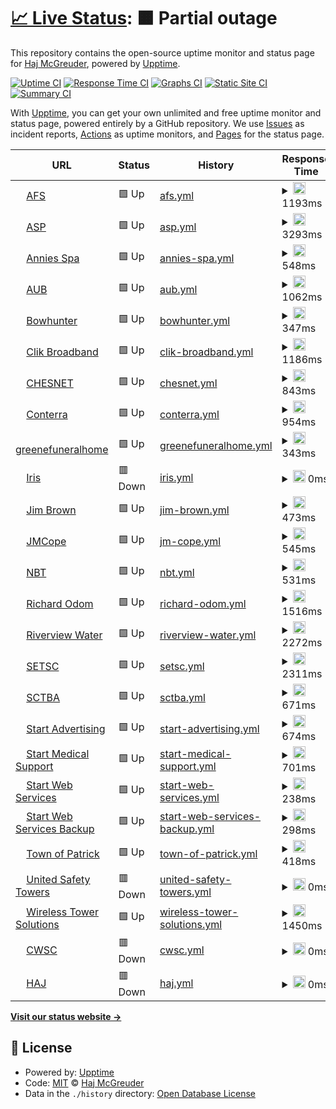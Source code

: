 # [📈 Live Status](https://startwebservicesbackup.com): <!--live status--> **🟧 Partial outage**

This repository contains the open-source uptime monitor and status page for [Haj McGreuder](charwebs.com), powered by [Upptime](https://github.com/upptime/upptime).

[![Uptime CI](https://github.com/haj420/upptime/workflows/Uptime%20CI/badge.svg)](https://github.com/haj420/upptime/actions?query=workflow%3A%22Uptime+CI%22)
[![Response Time CI](https://github.com/haj420/upptime/workflows/Response%20Time%20CI/badge.svg)](https://github.com/haj420/upptime/actions?query=workflow%3A%22Response+Time+CI%22)
[![Graphs CI](https://github.com/haj420/upptime/workflows/Graphs%20CI/badge.svg)](https://github.com/haj420/upptime/actions?query=workflow%3A%22Graphs+CI%22)
[![Static Site CI](https://github.com/haj420/upptime/workflows/Static%20Site%20CI/badge.svg)](https://github.com/haj420/upptime/actions?query=workflow%3A%22Static+Site+CI%22)
[![Summary CI](https://github.com/haj420/upptime/workflows/Summary%20CI/badge.svg)](https://github.com/haj420/upptime/actions?query=workflow%3A%22Summary+CI%22)

With [Upptime](https://upptime.js.org), you can get your own unlimited and free uptime monitor and status page, powered entirely by a GitHub repository. We use [Issues](https://github.com/haj420/upptime/issues) as incident reports, [Actions](https://github.com/haj420/upptime/actions) as uptime monitors, and [Pages](https://startwebservicesbackup.com) for the status page.

<!--start: status pages-->
<!-- This summary is generated by Upptime (https://github.com/upptime/upptime) -->
<!-- Do not edit this manually, your changes will be overwritten -->
<!-- prettier-ignore -->
| URL | Status | History | Response Time | Uptime |
| --- | ------ | ------- | ------------- | ------ |
| <img alt="" src="https://icons.duckduckgo.com/ip3/autoformsandsupplies.com.ico" height="13"> [AFS](https://autoformsandsupplies.com) | 🟩 Up | [afs.yml](https://github.com/haj420/uptime/commits/HEAD/history/afs.yml) | <details><summary><img alt="Response time graph" src="./graphs/afs/response-time-week.png" height="20"> 1193ms</summary><br><a href="https://haj420.github.io/upptime/history/afs"><img alt="Response time 865" src="https://img.shields.io/endpoint?url=https%3A%2F%2Fraw.githubusercontent.com%2Fhaj420%2Fuptime%2FHEAD%2Fapi%2Fafs%2Fresponse-time.json"></a><br><a href="https://haj420.github.io/upptime/history/afs"><img alt="24-hour response time 1599" src="https://img.shields.io/endpoint?url=https%3A%2F%2Fraw.githubusercontent.com%2Fhaj420%2Fuptime%2FHEAD%2Fapi%2Fafs%2Fresponse-time-day.json"></a><br><a href="https://haj420.github.io/upptime/history/afs"><img alt="7-day response time 1193" src="https://img.shields.io/endpoint?url=https%3A%2F%2Fraw.githubusercontent.com%2Fhaj420%2Fuptime%2FHEAD%2Fapi%2Fafs%2Fresponse-time-week.json"></a><br><a href="https://haj420.github.io/upptime/history/afs"><img alt="30-day response time 1416" src="https://img.shields.io/endpoint?url=https%3A%2F%2Fraw.githubusercontent.com%2Fhaj420%2Fuptime%2FHEAD%2Fapi%2Fafs%2Fresponse-time-month.json"></a><br><a href="https://haj420.github.io/upptime/history/afs"><img alt="1-year response time 897" src="https://img.shields.io/endpoint?url=https%3A%2F%2Fraw.githubusercontent.com%2Fhaj420%2Fuptime%2FHEAD%2Fapi%2Fafs%2Fresponse-time-year.json"></a></details> | <details><summary><a href="https://haj420.github.io/upptime/history/afs">100.00%</a></summary><a href="https://haj420.github.io/upptime/history/afs"><img alt="All-time uptime 99.87%" src="https://img.shields.io/endpoint?url=https%3A%2F%2Fraw.githubusercontent.com%2Fhaj420%2Fuptime%2FHEAD%2Fapi%2Fafs%2Fuptime.json"></a><br><a href="https://haj420.github.io/upptime/history/afs"><img alt="24-hour uptime 100.00%" src="https://img.shields.io/endpoint?url=https%3A%2F%2Fraw.githubusercontent.com%2Fhaj420%2Fuptime%2FHEAD%2Fapi%2Fafs%2Fuptime-day.json"></a><br><a href="https://haj420.github.io/upptime/history/afs"><img alt="7-day uptime 100.00%" src="https://img.shields.io/endpoint?url=https%3A%2F%2Fraw.githubusercontent.com%2Fhaj420%2Fuptime%2FHEAD%2Fapi%2Fafs%2Fuptime-week.json"></a><br><a href="https://haj420.github.io/upptime/history/afs"><img alt="30-day uptime 100.00%" src="https://img.shields.io/endpoint?url=https%3A%2F%2Fraw.githubusercontent.com%2Fhaj420%2Fuptime%2FHEAD%2Fapi%2Fafs%2Fuptime-month.json"></a><br><a href="https://haj420.github.io/upptime/history/afs"><img alt="1-year uptime 100.00%" src="https://img.shields.io/endpoint?url=https%3A%2F%2Fraw.githubusercontent.com%2Fhaj420%2Fuptime%2FHEAD%2Fapi%2Fafs%2Fuptime-year.json"></a></details>
| <img alt="" src="https://icons.duckduckgo.com/ip3/autoserviceproducts.com.ico" height="13"> [ASP](https://autoserviceproducts.com) | 🟩 Up | [asp.yml](https://github.com/haj420/uptime/commits/HEAD/history/asp.yml) | <details><summary><img alt="Response time graph" src="./graphs/asp/response-time-week.png" height="20"> 3293ms</summary><br><a href="https://haj420.github.io/upptime/history/asp"><img alt="Response time 8076" src="https://img.shields.io/endpoint?url=https%3A%2F%2Fraw.githubusercontent.com%2Fhaj420%2Fuptime%2FHEAD%2Fapi%2Fasp%2Fresponse-time.json"></a><br><a href="https://haj420.github.io/upptime/history/asp"><img alt="24-hour response time 3158" src="https://img.shields.io/endpoint?url=https%3A%2F%2Fraw.githubusercontent.com%2Fhaj420%2Fuptime%2FHEAD%2Fapi%2Fasp%2Fresponse-time-day.json"></a><br><a href="https://haj420.github.io/upptime/history/asp"><img alt="7-day response time 3293" src="https://img.shields.io/endpoint?url=https%3A%2F%2Fraw.githubusercontent.com%2Fhaj420%2Fuptime%2FHEAD%2Fapi%2Fasp%2Fresponse-time-week.json"></a><br><a href="https://haj420.github.io/upptime/history/asp"><img alt="30-day response time 4406" src="https://img.shields.io/endpoint?url=https%3A%2F%2Fraw.githubusercontent.com%2Fhaj420%2Fuptime%2FHEAD%2Fapi%2Fasp%2Fresponse-time-month.json"></a><br><a href="https://haj420.github.io/upptime/history/asp"><img alt="1-year response time 8233" src="https://img.shields.io/endpoint?url=https%3A%2F%2Fraw.githubusercontent.com%2Fhaj420%2Fuptime%2FHEAD%2Fapi%2Fasp%2Fresponse-time-year.json"></a></details> | <details><summary><a href="https://haj420.github.io/upptime/history/asp">100.00%</a></summary><a href="https://haj420.github.io/upptime/history/asp"><img alt="All-time uptime 99.56%" src="https://img.shields.io/endpoint?url=https%3A%2F%2Fraw.githubusercontent.com%2Fhaj420%2Fuptime%2FHEAD%2Fapi%2Fasp%2Fuptime.json"></a><br><a href="https://haj420.github.io/upptime/history/asp"><img alt="24-hour uptime 100.00%" src="https://img.shields.io/endpoint?url=https%3A%2F%2Fraw.githubusercontent.com%2Fhaj420%2Fuptime%2FHEAD%2Fapi%2Fasp%2Fuptime-day.json"></a><br><a href="https://haj420.github.io/upptime/history/asp"><img alt="7-day uptime 100.00%" src="https://img.shields.io/endpoint?url=https%3A%2F%2Fraw.githubusercontent.com%2Fhaj420%2Fuptime%2FHEAD%2Fapi%2Fasp%2Fuptime-week.json"></a><br><a href="https://haj420.github.io/upptime/history/asp"><img alt="30-day uptime 99.96%" src="https://img.shields.io/endpoint?url=https%3A%2F%2Fraw.githubusercontent.com%2Fhaj420%2Fuptime%2FHEAD%2Fapi%2Fasp%2Fuptime-month.json"></a><br><a href="https://haj420.github.io/upptime/history/asp"><img alt="1-year uptime 99.71%" src="https://img.shields.io/endpoint?url=https%3A%2F%2Fraw.githubusercontent.com%2Fhaj420%2Fuptime%2FHEAD%2Fapi%2Fasp%2Fuptime-year.json"></a></details>
| <img alt="" src="https://icons.duckduckgo.com/ip3/anniesspa.com.ico" height="13"> [Annies Spa](https://anniesspa.com) | 🟩 Up | [annies-spa.yml](https://github.com/haj420/uptime/commits/HEAD/history/annies-spa.yml) | <details><summary><img alt="Response time graph" src="./graphs/annies-spa/response-time-week.png" height="20"> 548ms</summary><br><a href="https://haj420.github.io/upptime/history/annies-spa"><img alt="Response time 574" src="https://img.shields.io/endpoint?url=https%3A%2F%2Fraw.githubusercontent.com%2Fhaj420%2Fuptime%2FHEAD%2Fapi%2Fannies-spa%2Fresponse-time.json"></a><br><a href="https://haj420.github.io/upptime/history/annies-spa"><img alt="24-hour response time 400" src="https://img.shields.io/endpoint?url=https%3A%2F%2Fraw.githubusercontent.com%2Fhaj420%2Fuptime%2FHEAD%2Fapi%2Fannies-spa%2Fresponse-time-day.json"></a><br><a href="https://haj420.github.io/upptime/history/annies-spa"><img alt="7-day response time 548" src="https://img.shields.io/endpoint?url=https%3A%2F%2Fraw.githubusercontent.com%2Fhaj420%2Fuptime%2FHEAD%2Fapi%2Fannies-spa%2Fresponse-time-week.json"></a><br><a href="https://haj420.github.io/upptime/history/annies-spa"><img alt="30-day response time 553" src="https://img.shields.io/endpoint?url=https%3A%2F%2Fraw.githubusercontent.com%2Fhaj420%2Fuptime%2FHEAD%2Fapi%2Fannies-spa%2Fresponse-time-month.json"></a><br><a href="https://haj420.github.io/upptime/history/annies-spa"><img alt="1-year response time 565" src="https://img.shields.io/endpoint?url=https%3A%2F%2Fraw.githubusercontent.com%2Fhaj420%2Fuptime%2FHEAD%2Fapi%2Fannies-spa%2Fresponse-time-year.json"></a></details> | <details><summary><a href="https://haj420.github.io/upptime/history/annies-spa">100.00%</a></summary><a href="https://haj420.github.io/upptime/history/annies-spa"><img alt="All-time uptime 99.73%" src="https://img.shields.io/endpoint?url=https%3A%2F%2Fraw.githubusercontent.com%2Fhaj420%2Fuptime%2FHEAD%2Fapi%2Fannies-spa%2Fuptime.json"></a><br><a href="https://haj420.github.io/upptime/history/annies-spa"><img alt="24-hour uptime 100.00%" src="https://img.shields.io/endpoint?url=https%3A%2F%2Fraw.githubusercontent.com%2Fhaj420%2Fuptime%2FHEAD%2Fapi%2Fannies-spa%2Fuptime-day.json"></a><br><a href="https://haj420.github.io/upptime/history/annies-spa"><img alt="7-day uptime 100.00%" src="https://img.shields.io/endpoint?url=https%3A%2F%2Fraw.githubusercontent.com%2Fhaj420%2Fuptime%2FHEAD%2Fapi%2Fannies-spa%2Fuptime-week.json"></a><br><a href="https://haj420.github.io/upptime/history/annies-spa"><img alt="30-day uptime 100.00%" src="https://img.shields.io/endpoint?url=https%3A%2F%2Fraw.githubusercontent.com%2Fhaj420%2Fuptime%2FHEAD%2Fapi%2Fannies-spa%2Fuptime-month.json"></a><br><a href="https://haj420.github.io/upptime/history/annies-spa"><img alt="1-year uptime 99.70%" src="https://img.shields.io/endpoint?url=https%3A%2F%2Fraw.githubusercontent.com%2Fhaj420%2Fuptime%2FHEAD%2Fapi%2Fannies-spa%2Fuptime-year.json"></a></details>
| <img alt="" src="https://icons.duckduckgo.com/ip3/andersonunderbridge.com.ico" height="13"> [AUB](https://andersonunderbridge.com) | 🟩 Up | [aub.yml](https://github.com/haj420/uptime/commits/HEAD/history/aub.yml) | <details><summary><img alt="Response time graph" src="./graphs/aub/response-time-week.png" height="20"> 1062ms</summary><br><a href="https://haj420.github.io/upptime/history/aub"><img alt="Response time 998" src="https://img.shields.io/endpoint?url=https%3A%2F%2Fraw.githubusercontent.com%2Fhaj420%2Fuptime%2FHEAD%2Fapi%2Faub%2Fresponse-time.json"></a><br><a href="https://haj420.github.io/upptime/history/aub"><img alt="24-hour response time 1663" src="https://img.shields.io/endpoint?url=https%3A%2F%2Fraw.githubusercontent.com%2Fhaj420%2Fuptime%2FHEAD%2Fapi%2Faub%2Fresponse-time-day.json"></a><br><a href="https://haj420.github.io/upptime/history/aub"><img alt="7-day response time 1062" src="https://img.shields.io/endpoint?url=https%3A%2F%2Fraw.githubusercontent.com%2Fhaj420%2Fuptime%2FHEAD%2Fapi%2Faub%2Fresponse-time-week.json"></a><br><a href="https://haj420.github.io/upptime/history/aub"><img alt="30-day response time 798" src="https://img.shields.io/endpoint?url=https%3A%2F%2Fraw.githubusercontent.com%2Fhaj420%2Fuptime%2FHEAD%2Fapi%2Faub%2Fresponse-time-month.json"></a><br><a href="https://haj420.github.io/upptime/history/aub"><img alt="1-year response time 973" src="https://img.shields.io/endpoint?url=https%3A%2F%2Fraw.githubusercontent.com%2Fhaj420%2Fuptime%2FHEAD%2Fapi%2Faub%2Fresponse-time-year.json"></a></details> | <details><summary><a href="https://haj420.github.io/upptime/history/aub">100.00%</a></summary><a href="https://haj420.github.io/upptime/history/aub"><img alt="All-time uptime 99.87%" src="https://img.shields.io/endpoint?url=https%3A%2F%2Fraw.githubusercontent.com%2Fhaj420%2Fuptime%2FHEAD%2Fapi%2Faub%2Fuptime.json"></a><br><a href="https://haj420.github.io/upptime/history/aub"><img alt="24-hour uptime 100.00%" src="https://img.shields.io/endpoint?url=https%3A%2F%2Fraw.githubusercontent.com%2Fhaj420%2Fuptime%2FHEAD%2Fapi%2Faub%2Fuptime-day.json"></a><br><a href="https://haj420.github.io/upptime/history/aub"><img alt="7-day uptime 100.00%" src="https://img.shields.io/endpoint?url=https%3A%2F%2Fraw.githubusercontent.com%2Fhaj420%2Fuptime%2FHEAD%2Fapi%2Faub%2Fuptime-week.json"></a><br><a href="https://haj420.github.io/upptime/history/aub"><img alt="30-day uptime 100.00%" src="https://img.shields.io/endpoint?url=https%3A%2F%2Fraw.githubusercontent.com%2Fhaj420%2Fuptime%2FHEAD%2Fapi%2Faub%2Fuptime-month.json"></a><br><a href="https://haj420.github.io/upptime/history/aub"><img alt="1-year uptime 99.91%" src="https://img.shields.io/endpoint?url=https%3A%2F%2Fraw.githubusercontent.com%2Fhaj420%2Fuptime%2FHEAD%2Fapi%2Faub%2Fuptime-year.json"></a></details>
| <img alt="" src="https://icons.duckduckgo.com/ip3/null.ico" height="13"> [Bowhunter](www.williamsburgbowhunter.com) | 🟩 Up | [bowhunter.yml](https://github.com/haj420/uptime/commits/HEAD/history/bowhunter.yml) | <details><summary><img alt="Response time graph" src="./graphs/bowhunter/response-time-week.png" height="20"> 347ms</summary><br><a href="https://haj420.github.io/upptime/history/bowhunter"><img alt="Response time 683" src="https://img.shields.io/endpoint?url=https%3A%2F%2Fraw.githubusercontent.com%2Fhaj420%2Fuptime%2FHEAD%2Fapi%2Fbowhunter%2Fresponse-time.json"></a><br><a href="https://haj420.github.io/upptime/history/bowhunter"><img alt="24-hour response time 306" src="https://img.shields.io/endpoint?url=https%3A%2F%2Fraw.githubusercontent.com%2Fhaj420%2Fuptime%2FHEAD%2Fapi%2Fbowhunter%2Fresponse-time-day.json"></a><br><a href="https://haj420.github.io/upptime/history/bowhunter"><img alt="7-day response time 347" src="https://img.shields.io/endpoint?url=https%3A%2F%2Fraw.githubusercontent.com%2Fhaj420%2Fuptime%2FHEAD%2Fapi%2Fbowhunter%2Fresponse-time-week.json"></a><br><a href="https://haj420.github.io/upptime/history/bowhunter"><img alt="30-day response time 508" src="https://img.shields.io/endpoint?url=https%3A%2F%2Fraw.githubusercontent.com%2Fhaj420%2Fuptime%2FHEAD%2Fapi%2Fbowhunter%2Fresponse-time-month.json"></a><br><a href="https://haj420.github.io/upptime/history/bowhunter"><img alt="1-year response time 769" src="https://img.shields.io/endpoint?url=https%3A%2F%2Fraw.githubusercontent.com%2Fhaj420%2Fuptime%2FHEAD%2Fapi%2Fbowhunter%2Fresponse-time-year.json"></a></details> | <details><summary><a href="https://haj420.github.io/upptime/history/bowhunter">100.00%</a></summary><a href="https://haj420.github.io/upptime/history/bowhunter"><img alt="All-time uptime 97.04%" src="https://img.shields.io/endpoint?url=https%3A%2F%2Fraw.githubusercontent.com%2Fhaj420%2Fuptime%2FHEAD%2Fapi%2Fbowhunter%2Fuptime.json"></a><br><a href="https://haj420.github.io/upptime/history/bowhunter"><img alt="24-hour uptime 100.00%" src="https://img.shields.io/endpoint?url=https%3A%2F%2Fraw.githubusercontent.com%2Fhaj420%2Fuptime%2FHEAD%2Fapi%2Fbowhunter%2Fuptime-day.json"></a><br><a href="https://haj420.github.io/upptime/history/bowhunter"><img alt="7-day uptime 100.00%" src="https://img.shields.io/endpoint?url=https%3A%2F%2Fraw.githubusercontent.com%2Fhaj420%2Fuptime%2FHEAD%2Fapi%2Fbowhunter%2Fuptime-week.json"></a><br><a href="https://haj420.github.io/upptime/history/bowhunter"><img alt="30-day uptime 100.00%" src="https://img.shields.io/endpoint?url=https%3A%2F%2Fraw.githubusercontent.com%2Fhaj420%2Fuptime%2FHEAD%2Fapi%2Fbowhunter%2Fuptime-month.json"></a><br><a href="https://haj420.github.io/upptime/history/bowhunter"><img alt="1-year uptime 99.89%" src="https://img.shields.io/endpoint?url=https%3A%2F%2Fraw.githubusercontent.com%2Fhaj420%2Fuptime%2FHEAD%2Fapi%2Fbowhunter%2Fuptime-year.json"></a></details>
| <img alt="" src="https://icons.duckduckgo.com/ip3/null.ico" height="13"> [Clik Broadband](clikbroadband.com) | 🟩 Up | [clik-broadband.yml](https://github.com/haj420/uptime/commits/HEAD/history/clik-broadband.yml) | <details><summary><img alt="Response time graph" src="./graphs/clik-broadband/response-time-week.png" height="20"> 1186ms</summary><br><a href="https://haj420.github.io/upptime/history/clik-broadband"><img alt="Response time 2216" src="https://img.shields.io/endpoint?url=https%3A%2F%2Fraw.githubusercontent.com%2Fhaj420%2Fuptime%2FHEAD%2Fapi%2Fclik-broadband%2Fresponse-time.json"></a><br><a href="https://haj420.github.io/upptime/history/clik-broadband"><img alt="24-hour response time 1601" src="https://img.shields.io/endpoint?url=https%3A%2F%2Fraw.githubusercontent.com%2Fhaj420%2Fuptime%2FHEAD%2Fapi%2Fclik-broadband%2Fresponse-time-day.json"></a><br><a href="https://haj420.github.io/upptime/history/clik-broadband"><img alt="7-day response time 1186" src="https://img.shields.io/endpoint?url=https%3A%2F%2Fraw.githubusercontent.com%2Fhaj420%2Fuptime%2FHEAD%2Fapi%2Fclik-broadband%2Fresponse-time-week.json"></a><br><a href="https://haj420.github.io/upptime/history/clik-broadband"><img alt="30-day response time 1176" src="https://img.shields.io/endpoint?url=https%3A%2F%2Fraw.githubusercontent.com%2Fhaj420%2Fuptime%2FHEAD%2Fapi%2Fclik-broadband%2Fresponse-time-month.json"></a><br><a href="https://haj420.github.io/upptime/history/clik-broadband"><img alt="1-year response time 2398" src="https://img.shields.io/endpoint?url=https%3A%2F%2Fraw.githubusercontent.com%2Fhaj420%2Fuptime%2FHEAD%2Fapi%2Fclik-broadband%2Fresponse-time-year.json"></a></details> | <details><summary><a href="https://haj420.github.io/upptime/history/clik-broadband">100.00%</a></summary><a href="https://haj420.github.io/upptime/history/clik-broadband"><img alt="All-time uptime 96.73%" src="https://img.shields.io/endpoint?url=https%3A%2F%2Fraw.githubusercontent.com%2Fhaj420%2Fuptime%2FHEAD%2Fapi%2Fclik-broadband%2Fuptime.json"></a><br><a href="https://haj420.github.io/upptime/history/clik-broadband"><img alt="24-hour uptime 100.00%" src="https://img.shields.io/endpoint?url=https%3A%2F%2Fraw.githubusercontent.com%2Fhaj420%2Fuptime%2FHEAD%2Fapi%2Fclik-broadband%2Fuptime-day.json"></a><br><a href="https://haj420.github.io/upptime/history/clik-broadband"><img alt="7-day uptime 100.00%" src="https://img.shields.io/endpoint?url=https%3A%2F%2Fraw.githubusercontent.com%2Fhaj420%2Fuptime%2FHEAD%2Fapi%2Fclik-broadband%2Fuptime-week.json"></a><br><a href="https://haj420.github.io/upptime/history/clik-broadband"><img alt="30-day uptime 100.00%" src="https://img.shields.io/endpoint?url=https%3A%2F%2Fraw.githubusercontent.com%2Fhaj420%2Fuptime%2FHEAD%2Fapi%2Fclik-broadband%2Fuptime-month.json"></a><br><a href="https://haj420.github.io/upptime/history/clik-broadband"><img alt="1-year uptime 99.21%" src="https://img.shields.io/endpoint?url=https%3A%2F%2Fraw.githubusercontent.com%2Fhaj420%2Fuptime%2FHEAD%2Fapi%2Fclik-broadband%2Fuptime-year.json"></a></details>
| <img alt="" src="https://icons.duckduckgo.com/ip3/null.ico" height="13"> [CHESNET](www.chesnet.net) | 🟩 Up | [chesnet.yml](https://github.com/haj420/uptime/commits/HEAD/history/chesnet.yml) | <details><summary><img alt="Response time graph" src="./graphs/chesnet/response-time-week.png" height="20"> 843ms</summary><br><a href="https://haj420.github.io/upptime/history/chesnet"><img alt="Response time 1765" src="https://img.shields.io/endpoint?url=https%3A%2F%2Fraw.githubusercontent.com%2Fhaj420%2Fuptime%2FHEAD%2Fapi%2Fchesnet%2Fresponse-time.json"></a><br><a href="https://haj420.github.io/upptime/history/chesnet"><img alt="24-hour response time 495" src="https://img.shields.io/endpoint?url=https%3A%2F%2Fraw.githubusercontent.com%2Fhaj420%2Fuptime%2FHEAD%2Fapi%2Fchesnet%2Fresponse-time-day.json"></a><br><a href="https://haj420.github.io/upptime/history/chesnet"><img alt="7-day response time 843" src="https://img.shields.io/endpoint?url=https%3A%2F%2Fraw.githubusercontent.com%2Fhaj420%2Fuptime%2FHEAD%2Fapi%2Fchesnet%2Fresponse-time-week.json"></a><br><a href="https://haj420.github.io/upptime/history/chesnet"><img alt="30-day response time 1214" src="https://img.shields.io/endpoint?url=https%3A%2F%2Fraw.githubusercontent.com%2Fhaj420%2Fuptime%2FHEAD%2Fapi%2Fchesnet%2Fresponse-time-month.json"></a><br><a href="https://haj420.github.io/upptime/history/chesnet"><img alt="1-year response time 1613" src="https://img.shields.io/endpoint?url=https%3A%2F%2Fraw.githubusercontent.com%2Fhaj420%2Fuptime%2FHEAD%2Fapi%2Fchesnet%2Fresponse-time-year.json"></a></details> | <details><summary><a href="https://haj420.github.io/upptime/history/chesnet">100.00%</a></summary><a href="https://haj420.github.io/upptime/history/chesnet"><img alt="All-time uptime 99.26%" src="https://img.shields.io/endpoint?url=https%3A%2F%2Fraw.githubusercontent.com%2Fhaj420%2Fuptime%2FHEAD%2Fapi%2Fchesnet%2Fuptime.json"></a><br><a href="https://haj420.github.io/upptime/history/chesnet"><img alt="24-hour uptime 100.00%" src="https://img.shields.io/endpoint?url=https%3A%2F%2Fraw.githubusercontent.com%2Fhaj420%2Fuptime%2FHEAD%2Fapi%2Fchesnet%2Fuptime-day.json"></a><br><a href="https://haj420.github.io/upptime/history/chesnet"><img alt="7-day uptime 100.00%" src="https://img.shields.io/endpoint?url=https%3A%2F%2Fraw.githubusercontent.com%2Fhaj420%2Fuptime%2FHEAD%2Fapi%2Fchesnet%2Fuptime-week.json"></a><br><a href="https://haj420.github.io/upptime/history/chesnet"><img alt="30-day uptime 100.00%" src="https://img.shields.io/endpoint?url=https%3A%2F%2Fraw.githubusercontent.com%2Fhaj420%2Fuptime%2FHEAD%2Fapi%2Fchesnet%2Fuptime-month.json"></a><br><a href="https://haj420.github.io/upptime/history/chesnet"><img alt="1-year uptime 98.24%" src="https://img.shields.io/endpoint?url=https%3A%2F%2Fraw.githubusercontent.com%2Fhaj420%2Fuptime%2FHEAD%2Fapi%2Fchesnet%2Fuptime-year.json"></a></details>
| <img alt="" src="https://icons.duckduckgo.com/ip3/null.ico" height="13"> [Conterra](conterra.com) | 🟩 Up | [conterra.yml](https://github.com/haj420/uptime/commits/HEAD/history/conterra.yml) | <details><summary><img alt="Response time graph" src="./graphs/conterra/response-time-week.png" height="20"> 954ms</summary><br><a href="https://haj420.github.io/upptime/history/conterra"><img alt="Response time 498" src="https://img.shields.io/endpoint?url=https%3A%2F%2Fraw.githubusercontent.com%2Fhaj420%2Fuptime%2FHEAD%2Fapi%2Fconterra%2Fresponse-time.json"></a><br><a href="https://haj420.github.io/upptime/history/conterra"><img alt="24-hour response time 1197" src="https://img.shields.io/endpoint?url=https%3A%2F%2Fraw.githubusercontent.com%2Fhaj420%2Fuptime%2FHEAD%2Fapi%2Fconterra%2Fresponse-time-day.json"></a><br><a href="https://haj420.github.io/upptime/history/conterra"><img alt="7-day response time 954" src="https://img.shields.io/endpoint?url=https%3A%2F%2Fraw.githubusercontent.com%2Fhaj420%2Fuptime%2FHEAD%2Fapi%2Fconterra%2Fresponse-time-week.json"></a><br><a href="https://haj420.github.io/upptime/history/conterra"><img alt="30-day response time 854" src="https://img.shields.io/endpoint?url=https%3A%2F%2Fraw.githubusercontent.com%2Fhaj420%2Fuptime%2FHEAD%2Fapi%2Fconterra%2Fresponse-time-month.json"></a><br><a href="https://haj420.github.io/upptime/history/conterra"><img alt="1-year response time 531" src="https://img.shields.io/endpoint?url=https%3A%2F%2Fraw.githubusercontent.com%2Fhaj420%2Fuptime%2FHEAD%2Fapi%2Fconterra%2Fresponse-time-year.json"></a></details> | <details><summary><a href="https://haj420.github.io/upptime/history/conterra">100.00%</a></summary><a href="https://haj420.github.io/upptime/history/conterra"><img alt="All-time uptime 99.92%" src="https://img.shields.io/endpoint?url=https%3A%2F%2Fraw.githubusercontent.com%2Fhaj420%2Fuptime%2FHEAD%2Fapi%2Fconterra%2Fuptime.json"></a><br><a href="https://haj420.github.io/upptime/history/conterra"><img alt="24-hour uptime 100.00%" src="https://img.shields.io/endpoint?url=https%3A%2F%2Fraw.githubusercontent.com%2Fhaj420%2Fuptime%2FHEAD%2Fapi%2Fconterra%2Fuptime-day.json"></a><br><a href="https://haj420.github.io/upptime/history/conterra"><img alt="7-day uptime 100.00%" src="https://img.shields.io/endpoint?url=https%3A%2F%2Fraw.githubusercontent.com%2Fhaj420%2Fuptime%2FHEAD%2Fapi%2Fconterra%2Fuptime-week.json"></a><br><a href="https://haj420.github.io/upptime/history/conterra"><img alt="30-day uptime 100.00%" src="https://img.shields.io/endpoint?url=https%3A%2F%2Fraw.githubusercontent.com%2Fhaj420%2Fuptime%2FHEAD%2Fapi%2Fconterra%2Fuptime-month.json"></a><br><a href="https://haj420.github.io/upptime/history/conterra"><img alt="1-year uptime 99.98%" src="https://img.shields.io/endpoint?url=https%3A%2F%2Fraw.githubusercontent.com%2Fhaj420%2Fuptime%2FHEAD%2Fapi%2Fconterra%2Fuptime-year.json"></a></details>
| <img alt="" src="https://icons.duckduckgo.com/ip3/null.ico" height="13"> [greenefuneralhome](www.greenefuneralhome.net) | 🟩 Up | [greenefuneralhome.yml](https://github.com/haj420/uptime/commits/HEAD/history/greenefuneralhome.yml) | <details><summary><img alt="Response time graph" src="./graphs/greenefuneralhome/response-time-week.png" height="20"> 343ms</summary><br><a href="https://haj420.github.io/upptime/history/greenefuneralhome"><img alt="Response time 486" src="https://img.shields.io/endpoint?url=https%3A%2F%2Fraw.githubusercontent.com%2Fhaj420%2Fuptime%2FHEAD%2Fapi%2Fgreenefuneralhome%2Fresponse-time.json"></a><br><a href="https://haj420.github.io/upptime/history/greenefuneralhome"><img alt="24-hour response time 356" src="https://img.shields.io/endpoint?url=https%3A%2F%2Fraw.githubusercontent.com%2Fhaj420%2Fuptime%2FHEAD%2Fapi%2Fgreenefuneralhome%2Fresponse-time-day.json"></a><br><a href="https://haj420.github.io/upptime/history/greenefuneralhome"><img alt="7-day response time 343" src="https://img.shields.io/endpoint?url=https%3A%2F%2Fraw.githubusercontent.com%2Fhaj420%2Fuptime%2FHEAD%2Fapi%2Fgreenefuneralhome%2Fresponse-time-week.json"></a><br><a href="https://haj420.github.io/upptime/history/greenefuneralhome"><img alt="30-day response time 334" src="https://img.shields.io/endpoint?url=https%3A%2F%2Fraw.githubusercontent.com%2Fhaj420%2Fuptime%2FHEAD%2Fapi%2Fgreenefuneralhome%2Fresponse-time-month.json"></a><br><a href="https://haj420.github.io/upptime/history/greenefuneralhome"><img alt="1-year response time 526" src="https://img.shields.io/endpoint?url=https%3A%2F%2Fraw.githubusercontent.com%2Fhaj420%2Fuptime%2FHEAD%2Fapi%2Fgreenefuneralhome%2Fresponse-time-year.json"></a></details> | <details><summary><a href="https://haj420.github.io/upptime/history/greenefuneralhome">100.00%</a></summary><a href="https://haj420.github.io/upptime/history/greenefuneralhome"><img alt="All-time uptime 99.95%" src="https://img.shields.io/endpoint?url=https%3A%2F%2Fraw.githubusercontent.com%2Fhaj420%2Fuptime%2FHEAD%2Fapi%2Fgreenefuneralhome%2Fuptime.json"></a><br><a href="https://haj420.github.io/upptime/history/greenefuneralhome"><img alt="24-hour uptime 100.00%" src="https://img.shields.io/endpoint?url=https%3A%2F%2Fraw.githubusercontent.com%2Fhaj420%2Fuptime%2FHEAD%2Fapi%2Fgreenefuneralhome%2Fuptime-day.json"></a><br><a href="https://haj420.github.io/upptime/history/greenefuneralhome"><img alt="7-day uptime 100.00%" src="https://img.shields.io/endpoint?url=https%3A%2F%2Fraw.githubusercontent.com%2Fhaj420%2Fuptime%2FHEAD%2Fapi%2Fgreenefuneralhome%2Fuptime-week.json"></a><br><a href="https://haj420.github.io/upptime/history/greenefuneralhome"><img alt="30-day uptime 100.00%" src="https://img.shields.io/endpoint?url=https%3A%2F%2Fraw.githubusercontent.com%2Fhaj420%2Fuptime%2FHEAD%2Fapi%2Fgreenefuneralhome%2Fuptime-month.json"></a><br><a href="https://haj420.github.io/upptime/history/greenefuneralhome"><img alt="1-year uptime 99.96%" src="https://img.shields.io/endpoint?url=https%3A%2F%2Fraw.githubusercontent.com%2Fhaj420%2Fuptime%2FHEAD%2Fapi%2Fgreenefuneralhome%2Fuptime-year.json"></a></details>
| <img alt="" src="https://icons.duckduckgo.com/ip3/null.ico" height="13"> [Iris](iristransport.com) | 🟥 Down | [iris.yml](https://github.com/haj420/uptime/commits/HEAD/history/iris.yml) | <details><summary><img alt="Response time graph" src="./graphs/iris/response-time-week.png" height="20"> 0ms</summary><br><a href="https://haj420.github.io/upptime/history/iris"><img alt="Response time 2063" src="https://img.shields.io/endpoint?url=https%3A%2F%2Fraw.githubusercontent.com%2Fhaj420%2Fuptime%2FHEAD%2Fapi%2Firis%2Fresponse-time.json"></a><br><a href="https://haj420.github.io/upptime/history/iris"><img alt="24-hour response time 0" src="https://img.shields.io/endpoint?url=https%3A%2F%2Fraw.githubusercontent.com%2Fhaj420%2Fuptime%2FHEAD%2Fapi%2Firis%2Fresponse-time-day.json"></a><br><a href="https://haj420.github.io/upptime/history/iris"><img alt="7-day response time 0" src="https://img.shields.io/endpoint?url=https%3A%2F%2Fraw.githubusercontent.com%2Fhaj420%2Fuptime%2FHEAD%2Fapi%2Firis%2Fresponse-time-week.json"></a><br><a href="https://haj420.github.io/upptime/history/iris"><img alt="30-day response time 0" src="https://img.shields.io/endpoint?url=https%3A%2F%2Fraw.githubusercontent.com%2Fhaj420%2Fuptime%2FHEAD%2Fapi%2Firis%2Fresponse-time-month.json"></a><br><a href="https://haj420.github.io/upptime/history/iris"><img alt="1-year response time 1929" src="https://img.shields.io/endpoint?url=https%3A%2F%2Fraw.githubusercontent.com%2Fhaj420%2Fuptime%2FHEAD%2Fapi%2Firis%2Fresponse-time-year.json"></a></details> | <details><summary><a href="https://haj420.github.io/upptime/history/iris">0.00%</a></summary><a href="https://haj420.github.io/upptime/history/iris"><img alt="All-time uptime 81.46%" src="https://img.shields.io/endpoint?url=https%3A%2F%2Fraw.githubusercontent.com%2Fhaj420%2Fuptime%2FHEAD%2Fapi%2Firis%2Fuptime.json"></a><br><a href="https://haj420.github.io/upptime/history/iris"><img alt="24-hour uptime 0.00%" src="https://img.shields.io/endpoint?url=https%3A%2F%2Fraw.githubusercontent.com%2Fhaj420%2Fuptime%2FHEAD%2Fapi%2Firis%2Fuptime-day.json"></a><br><a href="https://haj420.github.io/upptime/history/iris"><img alt="7-day uptime 0.00%" src="https://img.shields.io/endpoint?url=https%3A%2F%2Fraw.githubusercontent.com%2Fhaj420%2Fuptime%2FHEAD%2Fapi%2Firis%2Fuptime-week.json"></a><br><a href="https://haj420.github.io/upptime/history/iris"><img alt="30-day uptime 1.38%" src="https://img.shields.io/endpoint?url=https%3A%2F%2Fraw.githubusercontent.com%2Fhaj420%2Fuptime%2FHEAD%2Fapi%2Firis%2Fuptime-month.json"></a><br><a href="https://haj420.github.io/upptime/history/iris"><img alt="1-year uptime 54.05%" src="https://img.shields.io/endpoint?url=https%3A%2F%2Fraw.githubusercontent.com%2Fhaj420%2Fuptime%2FHEAD%2Fapi%2Firis%2Fuptime-year.json"></a></details>
| <img alt="" src="https://icons.duckduckgo.com/ip3/null.ico" height="13"> [Jim Brown](jimbrownsigns.com) | 🟩 Up | [jim-brown.yml](https://github.com/haj420/uptime/commits/HEAD/history/jim-brown.yml) | <details><summary><img alt="Response time graph" src="./graphs/jim-brown/response-time-week.png" height="20"> 473ms</summary><br><a href="https://haj420.github.io/upptime/history/jim-brown"><img alt="Response time 400" src="https://img.shields.io/endpoint?url=https%3A%2F%2Fraw.githubusercontent.com%2Fhaj420%2Fuptime%2FHEAD%2Fapi%2Fjim-brown%2Fresponse-time.json"></a><br><a href="https://haj420.github.io/upptime/history/jim-brown"><img alt="24-hour response time 227" src="https://img.shields.io/endpoint?url=https%3A%2F%2Fraw.githubusercontent.com%2Fhaj420%2Fuptime%2FHEAD%2Fapi%2Fjim-brown%2Fresponse-time-day.json"></a><br><a href="https://haj420.github.io/upptime/history/jim-brown"><img alt="7-day response time 473" src="https://img.shields.io/endpoint?url=https%3A%2F%2Fraw.githubusercontent.com%2Fhaj420%2Fuptime%2FHEAD%2Fapi%2Fjim-brown%2Fresponse-time-week.json"></a><br><a href="https://haj420.github.io/upptime/history/jim-brown"><img alt="30-day response time 315" src="https://img.shields.io/endpoint?url=https%3A%2F%2Fraw.githubusercontent.com%2Fhaj420%2Fuptime%2FHEAD%2Fapi%2Fjim-brown%2Fresponse-time-month.json"></a><br><a href="https://haj420.github.io/upptime/history/jim-brown"><img alt="1-year response time 473" src="https://img.shields.io/endpoint?url=https%3A%2F%2Fraw.githubusercontent.com%2Fhaj420%2Fuptime%2FHEAD%2Fapi%2Fjim-brown%2Fresponse-time-year.json"></a></details> | <details><summary><a href="https://haj420.github.io/upptime/history/jim-brown">100.00%</a></summary><a href="https://haj420.github.io/upptime/history/jim-brown"><img alt="All-time uptime 99.94%" src="https://img.shields.io/endpoint?url=https%3A%2F%2Fraw.githubusercontent.com%2Fhaj420%2Fuptime%2FHEAD%2Fapi%2Fjim-brown%2Fuptime.json"></a><br><a href="https://haj420.github.io/upptime/history/jim-brown"><img alt="24-hour uptime 100.00%" src="https://img.shields.io/endpoint?url=https%3A%2F%2Fraw.githubusercontent.com%2Fhaj420%2Fuptime%2FHEAD%2Fapi%2Fjim-brown%2Fuptime-day.json"></a><br><a href="https://haj420.github.io/upptime/history/jim-brown"><img alt="7-day uptime 100.00%" src="https://img.shields.io/endpoint?url=https%3A%2F%2Fraw.githubusercontent.com%2Fhaj420%2Fuptime%2FHEAD%2Fapi%2Fjim-brown%2Fuptime-week.json"></a><br><a href="https://haj420.github.io/upptime/history/jim-brown"><img alt="30-day uptime 100.00%" src="https://img.shields.io/endpoint?url=https%3A%2F%2Fraw.githubusercontent.com%2Fhaj420%2Fuptime%2FHEAD%2Fapi%2Fjim-brown%2Fuptime-month.json"></a><br><a href="https://haj420.github.io/upptime/history/jim-brown"><img alt="1-year uptime 99.92%" src="https://img.shields.io/endpoint?url=https%3A%2F%2Fraw.githubusercontent.com%2Fhaj420%2Fuptime%2FHEAD%2Fapi%2Fjim-brown%2Fuptime-year.json"></a></details>
| <img alt="" src="https://icons.duckduckgo.com/ip3/null.ico" height="13"> [JMCope](www.jmcope.com) | 🟩 Up | [jm-cope.yml](https://github.com/haj420/uptime/commits/HEAD/history/jm-cope.yml) | <details><summary><img alt="Response time graph" src="./graphs/jm-cope/response-time-week.png" height="20"> 545ms</summary><br><a href="https://haj420.github.io/upptime/history/jm-cope"><img alt="Response time 926" src="https://img.shields.io/endpoint?url=https%3A%2F%2Fraw.githubusercontent.com%2Fhaj420%2Fuptime%2FHEAD%2Fapi%2Fjm-cope%2Fresponse-time.json"></a><br><a href="https://haj420.github.io/upptime/history/jm-cope"><img alt="24-hour response time 248" src="https://img.shields.io/endpoint?url=https%3A%2F%2Fraw.githubusercontent.com%2Fhaj420%2Fuptime%2FHEAD%2Fapi%2Fjm-cope%2Fresponse-time-day.json"></a><br><a href="https://haj420.github.io/upptime/history/jm-cope"><img alt="7-day response time 545" src="https://img.shields.io/endpoint?url=https%3A%2F%2Fraw.githubusercontent.com%2Fhaj420%2Fuptime%2FHEAD%2Fapi%2Fjm-cope%2Fresponse-time-week.json"></a><br><a href="https://haj420.github.io/upptime/history/jm-cope"><img alt="30-day response time 1644" src="https://img.shields.io/endpoint?url=https%3A%2F%2Fraw.githubusercontent.com%2Fhaj420%2Fuptime%2FHEAD%2Fapi%2Fjm-cope%2Fresponse-time-month.json"></a><br><a href="https://haj420.github.io/upptime/history/jm-cope"><img alt="1-year response time 899" src="https://img.shields.io/endpoint?url=https%3A%2F%2Fraw.githubusercontent.com%2Fhaj420%2Fuptime%2FHEAD%2Fapi%2Fjm-cope%2Fresponse-time-year.json"></a></details> | <details><summary><a href="https://haj420.github.io/upptime/history/jm-cope">100.00%</a></summary><a href="https://haj420.github.io/upptime/history/jm-cope"><img alt="All-time uptime 99.73%" src="https://img.shields.io/endpoint?url=https%3A%2F%2Fraw.githubusercontent.com%2Fhaj420%2Fuptime%2FHEAD%2Fapi%2Fjm-cope%2Fuptime.json"></a><br><a href="https://haj420.github.io/upptime/history/jm-cope"><img alt="24-hour uptime 100.00%" src="https://img.shields.io/endpoint?url=https%3A%2F%2Fraw.githubusercontent.com%2Fhaj420%2Fuptime%2FHEAD%2Fapi%2Fjm-cope%2Fuptime-day.json"></a><br><a href="https://haj420.github.io/upptime/history/jm-cope"><img alt="7-day uptime 100.00%" src="https://img.shields.io/endpoint?url=https%3A%2F%2Fraw.githubusercontent.com%2Fhaj420%2Fuptime%2FHEAD%2Fapi%2Fjm-cope%2Fuptime-week.json"></a><br><a href="https://haj420.github.io/upptime/history/jm-cope"><img alt="30-day uptime 99.81%" src="https://img.shields.io/endpoint?url=https%3A%2F%2Fraw.githubusercontent.com%2Fhaj420%2Fuptime%2FHEAD%2Fapi%2Fjm-cope%2Fuptime-month.json"></a><br><a href="https://haj420.github.io/upptime/history/jm-cope"><img alt="1-year uptime 99.95%" src="https://img.shields.io/endpoint?url=https%3A%2F%2Fraw.githubusercontent.com%2Fhaj420%2Fuptime%2FHEAD%2Fapi%2Fjm-cope%2Fuptime-year.json"></a></details>
| <img alt="" src="https://icons.duckduckgo.com/ip3/null.ico" height="13"> [NBT](newberrytanks.com) | 🟩 Up | [nbt.yml](https://github.com/haj420/uptime/commits/HEAD/history/nbt.yml) | <details><summary><img alt="Response time graph" src="./graphs/nbt/response-time-week.png" height="20"> 531ms</summary><br><a href="https://haj420.github.io/upptime/history/nbt"><img alt="Response time 925" src="https://img.shields.io/endpoint?url=https%3A%2F%2Fraw.githubusercontent.com%2Fhaj420%2Fuptime%2FHEAD%2Fapi%2Fnbt%2Fresponse-time.json"></a><br><a href="https://haj420.github.io/upptime/history/nbt"><img alt="24-hour response time 231" src="https://img.shields.io/endpoint?url=https%3A%2F%2Fraw.githubusercontent.com%2Fhaj420%2Fuptime%2FHEAD%2Fapi%2Fnbt%2Fresponse-time-day.json"></a><br><a href="https://haj420.github.io/upptime/history/nbt"><img alt="7-day response time 531" src="https://img.shields.io/endpoint?url=https%3A%2F%2Fraw.githubusercontent.com%2Fhaj420%2Fuptime%2FHEAD%2Fapi%2Fnbt%2Fresponse-time-week.json"></a><br><a href="https://haj420.github.io/upptime/history/nbt"><img alt="30-day response time 1003" src="https://img.shields.io/endpoint?url=https%3A%2F%2Fraw.githubusercontent.com%2Fhaj420%2Fuptime%2FHEAD%2Fapi%2Fnbt%2Fresponse-time-month.json"></a><br><a href="https://haj420.github.io/upptime/history/nbt"><img alt="1-year response time 522" src="https://img.shields.io/endpoint?url=https%3A%2F%2Fraw.githubusercontent.com%2Fhaj420%2Fuptime%2FHEAD%2Fapi%2Fnbt%2Fresponse-time-year.json"></a></details> | <details><summary><a href="https://haj420.github.io/upptime/history/nbt">100.00%</a></summary><a href="https://haj420.github.io/upptime/history/nbt"><img alt="All-time uptime 99.97%" src="https://img.shields.io/endpoint?url=https%3A%2F%2Fraw.githubusercontent.com%2Fhaj420%2Fuptime%2FHEAD%2Fapi%2Fnbt%2Fuptime.json"></a><br><a href="https://haj420.github.io/upptime/history/nbt"><img alt="24-hour uptime 100.00%" src="https://img.shields.io/endpoint?url=https%3A%2F%2Fraw.githubusercontent.com%2Fhaj420%2Fuptime%2FHEAD%2Fapi%2Fnbt%2Fuptime-day.json"></a><br><a href="https://haj420.github.io/upptime/history/nbt"><img alt="7-day uptime 100.00%" src="https://img.shields.io/endpoint?url=https%3A%2F%2Fraw.githubusercontent.com%2Fhaj420%2Fuptime%2FHEAD%2Fapi%2Fnbt%2Fuptime-week.json"></a><br><a href="https://haj420.github.io/upptime/history/nbt"><img alt="30-day uptime 99.87%" src="https://img.shields.io/endpoint?url=https%3A%2F%2Fraw.githubusercontent.com%2Fhaj420%2Fuptime%2FHEAD%2Fapi%2Fnbt%2Fuptime-month.json"></a><br><a href="https://haj420.github.io/upptime/history/nbt"><img alt="1-year uptime 99.94%" src="https://img.shields.io/endpoint?url=https%3A%2F%2Fraw.githubusercontent.com%2Fhaj420%2Fuptime%2FHEAD%2Fapi%2Fnbt%2Fuptime-year.json"></a></details>
| <img alt="" src="https://icons.duckduckgo.com/ip3/richardodom.net.ico" height="13"> [Richard Odom](https://richardodom.net) | 🟩 Up | [richard-odom.yml](https://github.com/haj420/uptime/commits/HEAD/history/richard-odom.yml) | <details><summary><img alt="Response time graph" src="./graphs/richard-odom/response-time-week.png" height="20"> 1516ms</summary><br><a href="https://haj420.github.io/upptime/history/richard-odom"><img alt="Response time 3514" src="https://img.shields.io/endpoint?url=https%3A%2F%2Fraw.githubusercontent.com%2Fhaj420%2Fuptime%2FHEAD%2Fapi%2Frichard-odom%2Fresponse-time.json"></a><br><a href="https://haj420.github.io/upptime/history/richard-odom"><img alt="24-hour response time 2418" src="https://img.shields.io/endpoint?url=https%3A%2F%2Fraw.githubusercontent.com%2Fhaj420%2Fuptime%2FHEAD%2Fapi%2Frichard-odom%2Fresponse-time-day.json"></a><br><a href="https://haj420.github.io/upptime/history/richard-odom"><img alt="7-day response time 1516" src="https://img.shields.io/endpoint?url=https%3A%2F%2Fraw.githubusercontent.com%2Fhaj420%2Fuptime%2FHEAD%2Fapi%2Frichard-odom%2Fresponse-time-week.json"></a><br><a href="https://haj420.github.io/upptime/history/richard-odom"><img alt="30-day response time 2985" src="https://img.shields.io/endpoint?url=https%3A%2F%2Fraw.githubusercontent.com%2Fhaj420%2Fuptime%2FHEAD%2Fapi%2Frichard-odom%2Fresponse-time-month.json"></a><br><a href="https://haj420.github.io/upptime/history/richard-odom"><img alt="1-year response time 4006" src="https://img.shields.io/endpoint?url=https%3A%2F%2Fraw.githubusercontent.com%2Fhaj420%2Fuptime%2FHEAD%2Fapi%2Frichard-odom%2Fresponse-time-year.json"></a></details> | <details><summary><a href="https://haj420.github.io/upptime/history/richard-odom">100.00%</a></summary><a href="https://haj420.github.io/upptime/history/richard-odom"><img alt="All-time uptime 99.83%" src="https://img.shields.io/endpoint?url=https%3A%2F%2Fraw.githubusercontent.com%2Fhaj420%2Fuptime%2FHEAD%2Fapi%2Frichard-odom%2Fuptime.json"></a><br><a href="https://haj420.github.io/upptime/history/richard-odom"><img alt="24-hour uptime 100.00%" src="https://img.shields.io/endpoint?url=https%3A%2F%2Fraw.githubusercontent.com%2Fhaj420%2Fuptime%2FHEAD%2Fapi%2Frichard-odom%2Fuptime-day.json"></a><br><a href="https://haj420.github.io/upptime/history/richard-odom"><img alt="7-day uptime 100.00%" src="https://img.shields.io/endpoint?url=https%3A%2F%2Fraw.githubusercontent.com%2Fhaj420%2Fuptime%2FHEAD%2Fapi%2Frichard-odom%2Fuptime-week.json"></a><br><a href="https://haj420.github.io/upptime/history/richard-odom"><img alt="30-day uptime 100.00%" src="https://img.shields.io/endpoint?url=https%3A%2F%2Fraw.githubusercontent.com%2Fhaj420%2Fuptime%2FHEAD%2Fapi%2Frichard-odom%2Fuptime-month.json"></a><br><a href="https://haj420.github.io/upptime/history/richard-odom"><img alt="1-year uptime 99.94%" src="https://img.shields.io/endpoint?url=https%3A%2F%2Fraw.githubusercontent.com%2Fhaj420%2Fuptime%2FHEAD%2Fapi%2Frichard-odom%2Fuptime-year.json"></a></details>
| <img alt="" src="https://icons.duckduckgo.com/ip3/null.ico" height="13"> [Riverview Water](www.riverviewwatersystem.org) | 🟩 Up | [riverview-water.yml](https://github.com/haj420/uptime/commits/HEAD/history/riverview-water.yml) | <details><summary><img alt="Response time graph" src="./graphs/riverview-water/response-time-week.png" height="20"> 2272ms</summary><br><a href="https://haj420.github.io/upptime/history/riverview-water"><img alt="Response time 2656" src="https://img.shields.io/endpoint?url=https%3A%2F%2Fraw.githubusercontent.com%2Fhaj420%2Fuptime%2FHEAD%2Fapi%2Friverview-water%2Fresponse-time.json"></a><br><a href="https://haj420.github.io/upptime/history/riverview-water"><img alt="24-hour response time 4088" src="https://img.shields.io/endpoint?url=https%3A%2F%2Fraw.githubusercontent.com%2Fhaj420%2Fuptime%2FHEAD%2Fapi%2Friverview-water%2Fresponse-time-day.json"></a><br><a href="https://haj420.github.io/upptime/history/riverview-water"><img alt="7-day response time 2272" src="https://img.shields.io/endpoint?url=https%3A%2F%2Fraw.githubusercontent.com%2Fhaj420%2Fuptime%2FHEAD%2Fapi%2Friverview-water%2Fresponse-time-week.json"></a><br><a href="https://haj420.github.io/upptime/history/riverview-water"><img alt="30-day response time 2363" src="https://img.shields.io/endpoint?url=https%3A%2F%2Fraw.githubusercontent.com%2Fhaj420%2Fuptime%2FHEAD%2Fapi%2Friverview-water%2Fresponse-time-month.json"></a><br><a href="https://haj420.github.io/upptime/history/riverview-water"><img alt="1-year response time 2322" src="https://img.shields.io/endpoint?url=https%3A%2F%2Fraw.githubusercontent.com%2Fhaj420%2Fuptime%2FHEAD%2Fapi%2Friverview-water%2Fresponse-time-year.json"></a></details> | <details><summary><a href="https://haj420.github.io/upptime/history/riverview-water">100.00%</a></summary><a href="https://haj420.github.io/upptime/history/riverview-water"><img alt="All-time uptime 99.46%" src="https://img.shields.io/endpoint?url=https%3A%2F%2Fraw.githubusercontent.com%2Fhaj420%2Fuptime%2FHEAD%2Fapi%2Friverview-water%2Fuptime.json"></a><br><a href="https://haj420.github.io/upptime/history/riverview-water"><img alt="24-hour uptime 100.00%" src="https://img.shields.io/endpoint?url=https%3A%2F%2Fraw.githubusercontent.com%2Fhaj420%2Fuptime%2FHEAD%2Fapi%2Friverview-water%2Fuptime-day.json"></a><br><a href="https://haj420.github.io/upptime/history/riverview-water"><img alt="7-day uptime 100.00%" src="https://img.shields.io/endpoint?url=https%3A%2F%2Fraw.githubusercontent.com%2Fhaj420%2Fuptime%2FHEAD%2Fapi%2Friverview-water%2Fuptime-week.json"></a><br><a href="https://haj420.github.io/upptime/history/riverview-water"><img alt="30-day uptime 100.00%" src="https://img.shields.io/endpoint?url=https%3A%2F%2Fraw.githubusercontent.com%2Fhaj420%2Fuptime%2FHEAD%2Fapi%2Friverview-water%2Fuptime-month.json"></a><br><a href="https://haj420.github.io/upptime/history/riverview-water"><img alt="1-year uptime 99.75%" src="https://img.shields.io/endpoint?url=https%3A%2F%2Fraw.githubusercontent.com%2Fhaj420%2Fuptime%2FHEAD%2Fapi%2Friverview-water%2Fuptime-year.json"></a></details>
| <img alt="" src="https://icons.duckduckgo.com/ip3/null.ico" height="13"> [SETSC](setsc.org) | 🟩 Up | [setsc.yml](https://github.com/haj420/uptime/commits/HEAD/history/setsc.yml) | <details><summary><img alt="Response time graph" src="./graphs/setsc/response-time-week.png" height="20"> 2311ms</summary><br><a href="https://haj420.github.io/upptime/history/setsc"><img alt="Response time 2340" src="https://img.shields.io/endpoint?url=https%3A%2F%2Fraw.githubusercontent.com%2Fhaj420%2Fuptime%2FHEAD%2Fapi%2Fsetsc%2Fresponse-time.json"></a><br><a href="https://haj420.github.io/upptime/history/setsc"><img alt="24-hour response time 2770" src="https://img.shields.io/endpoint?url=https%3A%2F%2Fraw.githubusercontent.com%2Fhaj420%2Fuptime%2FHEAD%2Fapi%2Fsetsc%2Fresponse-time-day.json"></a><br><a href="https://haj420.github.io/upptime/history/setsc"><img alt="7-day response time 2311" src="https://img.shields.io/endpoint?url=https%3A%2F%2Fraw.githubusercontent.com%2Fhaj420%2Fuptime%2FHEAD%2Fapi%2Fsetsc%2Fresponse-time-week.json"></a><br><a href="https://haj420.github.io/upptime/history/setsc"><img alt="30-day response time 1888" src="https://img.shields.io/endpoint?url=https%3A%2F%2Fraw.githubusercontent.com%2Fhaj420%2Fuptime%2FHEAD%2Fapi%2Fsetsc%2Fresponse-time-month.json"></a><br><a href="https://haj420.github.io/upptime/history/setsc"><img alt="1-year response time 2348" src="https://img.shields.io/endpoint?url=https%3A%2F%2Fraw.githubusercontent.com%2Fhaj420%2Fuptime%2FHEAD%2Fapi%2Fsetsc%2Fresponse-time-year.json"></a></details> | <details><summary><a href="https://haj420.github.io/upptime/history/setsc">100.00%</a></summary><a href="https://haj420.github.io/upptime/history/setsc"><img alt="All-time uptime 92.24%" src="https://img.shields.io/endpoint?url=https%3A%2F%2Fraw.githubusercontent.com%2Fhaj420%2Fuptime%2FHEAD%2Fapi%2Fsetsc%2Fuptime.json"></a><br><a href="https://haj420.github.io/upptime/history/setsc"><img alt="24-hour uptime 100.00%" src="https://img.shields.io/endpoint?url=https%3A%2F%2Fraw.githubusercontent.com%2Fhaj420%2Fuptime%2FHEAD%2Fapi%2Fsetsc%2Fuptime-day.json"></a><br><a href="https://haj420.github.io/upptime/history/setsc"><img alt="7-day uptime 100.00%" src="https://img.shields.io/endpoint?url=https%3A%2F%2Fraw.githubusercontent.com%2Fhaj420%2Fuptime%2FHEAD%2Fapi%2Fsetsc%2Fuptime-week.json"></a><br><a href="https://haj420.github.io/upptime/history/setsc"><img alt="30-day uptime 100.00%" src="https://img.shields.io/endpoint?url=https%3A%2F%2Fraw.githubusercontent.com%2Fhaj420%2Fuptime%2FHEAD%2Fapi%2Fsetsc%2Fuptime-month.json"></a><br><a href="https://haj420.github.io/upptime/history/setsc"><img alt="1-year uptime 80.85%" src="https://img.shields.io/endpoint?url=https%3A%2F%2Fraw.githubusercontent.com%2Fhaj420%2Fuptime%2FHEAD%2Fapi%2Fsetsc%2Fuptime-year.json"></a></details>
| <img alt="" src="https://icons.duckduckgo.com/ip3/null.ico" height="13"> [SCTBA](sctba.org) | 🟩 Up | [sctba.yml](https://github.com/haj420/uptime/commits/HEAD/history/sctba.yml) | <details><summary><img alt="Response time graph" src="./graphs/sctba/response-time-week.png" height="20"> 671ms</summary><br><a href="https://haj420.github.io/upptime/history/sctba"><img alt="Response time 972" src="https://img.shields.io/endpoint?url=https%3A%2F%2Fraw.githubusercontent.com%2Fhaj420%2Fuptime%2FHEAD%2Fapi%2Fsctba%2Fresponse-time.json"></a><br><a href="https://haj420.github.io/upptime/history/sctba"><img alt="24-hour response time 795" src="https://img.shields.io/endpoint?url=https%3A%2F%2Fraw.githubusercontent.com%2Fhaj420%2Fuptime%2FHEAD%2Fapi%2Fsctba%2Fresponse-time-day.json"></a><br><a href="https://haj420.github.io/upptime/history/sctba"><img alt="7-day response time 671" src="https://img.shields.io/endpoint?url=https%3A%2F%2Fraw.githubusercontent.com%2Fhaj420%2Fuptime%2FHEAD%2Fapi%2Fsctba%2Fresponse-time-week.json"></a><br><a href="https://haj420.github.io/upptime/history/sctba"><img alt="30-day response time 1165" src="https://img.shields.io/endpoint?url=https%3A%2F%2Fraw.githubusercontent.com%2Fhaj420%2Fuptime%2FHEAD%2Fapi%2Fsctba%2Fresponse-time-month.json"></a><br><a href="https://haj420.github.io/upptime/history/sctba"><img alt="1-year response time 1007" src="https://img.shields.io/endpoint?url=https%3A%2F%2Fraw.githubusercontent.com%2Fhaj420%2Fuptime%2FHEAD%2Fapi%2Fsctba%2Fresponse-time-year.json"></a></details> | <details><summary><a href="https://haj420.github.io/upptime/history/sctba">100.00%</a></summary><a href="https://haj420.github.io/upptime/history/sctba"><img alt="All-time uptime 99.93%" src="https://img.shields.io/endpoint?url=https%3A%2F%2Fraw.githubusercontent.com%2Fhaj420%2Fuptime%2FHEAD%2Fapi%2Fsctba%2Fuptime.json"></a><br><a href="https://haj420.github.io/upptime/history/sctba"><img alt="24-hour uptime 100.00%" src="https://img.shields.io/endpoint?url=https%3A%2F%2Fraw.githubusercontent.com%2Fhaj420%2Fuptime%2FHEAD%2Fapi%2Fsctba%2Fuptime-day.json"></a><br><a href="https://haj420.github.io/upptime/history/sctba"><img alt="7-day uptime 100.00%" src="https://img.shields.io/endpoint?url=https%3A%2F%2Fraw.githubusercontent.com%2Fhaj420%2Fuptime%2FHEAD%2Fapi%2Fsctba%2Fuptime-week.json"></a><br><a href="https://haj420.github.io/upptime/history/sctba"><img alt="30-day uptime 100.00%" src="https://img.shields.io/endpoint?url=https%3A%2F%2Fraw.githubusercontent.com%2Fhaj420%2Fuptime%2FHEAD%2Fapi%2Fsctba%2Fuptime-month.json"></a><br><a href="https://haj420.github.io/upptime/history/sctba"><img alt="1-year uptime 99.99%" src="https://img.shields.io/endpoint?url=https%3A%2F%2Fraw.githubusercontent.com%2Fhaj420%2Fuptime%2FHEAD%2Fapi%2Fsctba%2Fuptime-year.json"></a></details>
| <img alt="" src="https://icons.duckduckgo.com/ip3/null.ico" height="13"> [Start Advertising](www.startadvertising.com) | 🟩 Up | [start-advertising.yml](https://github.com/haj420/uptime/commits/HEAD/history/start-advertising.yml) | <details><summary><img alt="Response time graph" src="./graphs/start-advertising/response-time-week.png" height="20"> 674ms</summary><br><a href="https://haj420.github.io/upptime/history/start-advertising"><img alt="Response time 831" src="https://img.shields.io/endpoint?url=https%3A%2F%2Fraw.githubusercontent.com%2Fhaj420%2Fuptime%2FHEAD%2Fapi%2Fstart-advertising%2Fresponse-time.json"></a><br><a href="https://haj420.github.io/upptime/history/start-advertising"><img alt="24-hour response time 671" src="https://img.shields.io/endpoint?url=https%3A%2F%2Fraw.githubusercontent.com%2Fhaj420%2Fuptime%2FHEAD%2Fapi%2Fstart-advertising%2Fresponse-time-day.json"></a><br><a href="https://haj420.github.io/upptime/history/start-advertising"><img alt="7-day response time 674" src="https://img.shields.io/endpoint?url=https%3A%2F%2Fraw.githubusercontent.com%2Fhaj420%2Fuptime%2FHEAD%2Fapi%2Fstart-advertising%2Fresponse-time-week.json"></a><br><a href="https://haj420.github.io/upptime/history/start-advertising"><img alt="30-day response time 841" src="https://img.shields.io/endpoint?url=https%3A%2F%2Fraw.githubusercontent.com%2Fhaj420%2Fuptime%2FHEAD%2Fapi%2Fstart-advertising%2Fresponse-time-month.json"></a><br><a href="https://haj420.github.io/upptime/history/start-advertising"><img alt="1-year response time 862" src="https://img.shields.io/endpoint?url=https%3A%2F%2Fraw.githubusercontent.com%2Fhaj420%2Fuptime%2FHEAD%2Fapi%2Fstart-advertising%2Fresponse-time-year.json"></a></details> | <details><summary><a href="https://haj420.github.io/upptime/history/start-advertising">100.00%</a></summary><a href="https://haj420.github.io/upptime/history/start-advertising"><img alt="All-time uptime 98.67%" src="https://img.shields.io/endpoint?url=https%3A%2F%2Fraw.githubusercontent.com%2Fhaj420%2Fuptime%2FHEAD%2Fapi%2Fstart-advertising%2Fuptime.json"></a><br><a href="https://haj420.github.io/upptime/history/start-advertising"><img alt="24-hour uptime 100.00%" src="https://img.shields.io/endpoint?url=https%3A%2F%2Fraw.githubusercontent.com%2Fhaj420%2Fuptime%2FHEAD%2Fapi%2Fstart-advertising%2Fuptime-day.json"></a><br><a href="https://haj420.github.io/upptime/history/start-advertising"><img alt="7-day uptime 100.00%" src="https://img.shields.io/endpoint?url=https%3A%2F%2Fraw.githubusercontent.com%2Fhaj420%2Fuptime%2FHEAD%2Fapi%2Fstart-advertising%2Fuptime-week.json"></a><br><a href="https://haj420.github.io/upptime/history/start-advertising"><img alt="30-day uptime 100.00%" src="https://img.shields.io/endpoint?url=https%3A%2F%2Fraw.githubusercontent.com%2Fhaj420%2Fuptime%2FHEAD%2Fapi%2Fstart-advertising%2Fuptime-month.json"></a><br><a href="https://haj420.github.io/upptime/history/start-advertising"><img alt="1-year uptime 99.96%" src="https://img.shields.io/endpoint?url=https%3A%2F%2Fraw.githubusercontent.com%2Fhaj420%2Fuptime%2FHEAD%2Fapi%2Fstart-advertising%2Fuptime-year.json"></a></details>
| <img alt="" src="https://icons.duckduckgo.com/ip3/null.ico" height="13"> [Start Medical Support](www.startmedicalsupport.com) | 🟩 Up | [start-medical-support.yml](https://github.com/haj420/uptime/commits/HEAD/history/start-medical-support.yml) | <details><summary><img alt="Response time graph" src="./graphs/start-medical-support/response-time-week.png" height="20"> 701ms</summary><br><a href="https://haj420.github.io/upptime/history/start-medical-support"><img alt="Response time 779" src="https://img.shields.io/endpoint?url=https%3A%2F%2Fraw.githubusercontent.com%2Fhaj420%2Fuptime%2FHEAD%2Fapi%2Fstart-medical-support%2Fresponse-time.json"></a><br><a href="https://haj420.github.io/upptime/history/start-medical-support"><img alt="24-hour response time 650" src="https://img.shields.io/endpoint?url=https%3A%2F%2Fraw.githubusercontent.com%2Fhaj420%2Fuptime%2FHEAD%2Fapi%2Fstart-medical-support%2Fresponse-time-day.json"></a><br><a href="https://haj420.github.io/upptime/history/start-medical-support"><img alt="7-day response time 701" src="https://img.shields.io/endpoint?url=https%3A%2F%2Fraw.githubusercontent.com%2Fhaj420%2Fuptime%2FHEAD%2Fapi%2Fstart-medical-support%2Fresponse-time-week.json"></a><br><a href="https://haj420.github.io/upptime/history/start-medical-support"><img alt="30-day response time 688" src="https://img.shields.io/endpoint?url=https%3A%2F%2Fraw.githubusercontent.com%2Fhaj420%2Fuptime%2FHEAD%2Fapi%2Fstart-medical-support%2Fresponse-time-month.json"></a><br><a href="https://haj420.github.io/upptime/history/start-medical-support"><img alt="1-year response time 787" src="https://img.shields.io/endpoint?url=https%3A%2F%2Fraw.githubusercontent.com%2Fhaj420%2Fuptime%2FHEAD%2Fapi%2Fstart-medical-support%2Fresponse-time-year.json"></a></details> | <details><summary><a href="https://haj420.github.io/upptime/history/start-medical-support">100.00%</a></summary><a href="https://haj420.github.io/upptime/history/start-medical-support"><img alt="All-time uptime 99.39%" src="https://img.shields.io/endpoint?url=https%3A%2F%2Fraw.githubusercontent.com%2Fhaj420%2Fuptime%2FHEAD%2Fapi%2Fstart-medical-support%2Fuptime.json"></a><br><a href="https://haj420.github.io/upptime/history/start-medical-support"><img alt="24-hour uptime 100.00%" src="https://img.shields.io/endpoint?url=https%3A%2F%2Fraw.githubusercontent.com%2Fhaj420%2Fuptime%2FHEAD%2Fapi%2Fstart-medical-support%2Fuptime-day.json"></a><br><a href="https://haj420.github.io/upptime/history/start-medical-support"><img alt="7-day uptime 100.00%" src="https://img.shields.io/endpoint?url=https%3A%2F%2Fraw.githubusercontent.com%2Fhaj420%2Fuptime%2FHEAD%2Fapi%2Fstart-medical-support%2Fuptime-week.json"></a><br><a href="https://haj420.github.io/upptime/history/start-medical-support"><img alt="30-day uptime 100.00%" src="https://img.shields.io/endpoint?url=https%3A%2F%2Fraw.githubusercontent.com%2Fhaj420%2Fuptime%2FHEAD%2Fapi%2Fstart-medical-support%2Fuptime-month.json"></a><br><a href="https://haj420.github.io/upptime/history/start-medical-support"><img alt="1-year uptime 99.98%" src="https://img.shields.io/endpoint?url=https%3A%2F%2Fraw.githubusercontent.com%2Fhaj420%2Fuptime%2FHEAD%2Fapi%2Fstart-medical-support%2Fuptime-year.json"></a></details>
| <img alt="" src="https://icons.duckduckgo.com/ip3/null.ico" height="13"> [Start Web Services](www.startwebservices.com) | 🟩 Up | [start-web-services.yml](https://github.com/haj420/uptime/commits/HEAD/history/start-web-services.yml) | <details><summary><img alt="Response time graph" src="./graphs/start-web-services/response-time-week.png" height="20"> 238ms</summary><br><a href="https://haj420.github.io/upptime/history/start-web-services"><img alt="Response time 307" src="https://img.shields.io/endpoint?url=https%3A%2F%2Fraw.githubusercontent.com%2Fhaj420%2Fuptime%2FHEAD%2Fapi%2Fstart-web-services%2Fresponse-time.json"></a><br><a href="https://haj420.github.io/upptime/history/start-web-services"><img alt="24-hour response time 230" src="https://img.shields.io/endpoint?url=https%3A%2F%2Fraw.githubusercontent.com%2Fhaj420%2Fuptime%2FHEAD%2Fapi%2Fstart-web-services%2Fresponse-time-day.json"></a><br><a href="https://haj420.github.io/upptime/history/start-web-services"><img alt="7-day response time 238" src="https://img.shields.io/endpoint?url=https%3A%2F%2Fraw.githubusercontent.com%2Fhaj420%2Fuptime%2FHEAD%2Fapi%2Fstart-web-services%2Fresponse-time-week.json"></a><br><a href="https://haj420.github.io/upptime/history/start-web-services"><img alt="30-day response time 376" src="https://img.shields.io/endpoint?url=https%3A%2F%2Fraw.githubusercontent.com%2Fhaj420%2Fuptime%2FHEAD%2Fapi%2Fstart-web-services%2Fresponse-time-month.json"></a><br><a href="https://haj420.github.io/upptime/history/start-web-services"><img alt="1-year response time 299" src="https://img.shields.io/endpoint?url=https%3A%2F%2Fraw.githubusercontent.com%2Fhaj420%2Fuptime%2FHEAD%2Fapi%2Fstart-web-services%2Fresponse-time-year.json"></a></details> | <details><summary><a href="https://haj420.github.io/upptime/history/start-web-services">100.00%</a></summary><a href="https://haj420.github.io/upptime/history/start-web-services"><img alt="All-time uptime 98.93%" src="https://img.shields.io/endpoint?url=https%3A%2F%2Fraw.githubusercontent.com%2Fhaj420%2Fuptime%2FHEAD%2Fapi%2Fstart-web-services%2Fuptime.json"></a><br><a href="https://haj420.github.io/upptime/history/start-web-services"><img alt="24-hour uptime 100.00%" src="https://img.shields.io/endpoint?url=https%3A%2F%2Fraw.githubusercontent.com%2Fhaj420%2Fuptime%2FHEAD%2Fapi%2Fstart-web-services%2Fuptime-day.json"></a><br><a href="https://haj420.github.io/upptime/history/start-web-services"><img alt="7-day uptime 100.00%" src="https://img.shields.io/endpoint?url=https%3A%2F%2Fraw.githubusercontent.com%2Fhaj420%2Fuptime%2FHEAD%2Fapi%2Fstart-web-services%2Fuptime-week.json"></a><br><a href="https://haj420.github.io/upptime/history/start-web-services"><img alt="30-day uptime 100.00%" src="https://img.shields.io/endpoint?url=https%3A%2F%2Fraw.githubusercontent.com%2Fhaj420%2Fuptime%2FHEAD%2Fapi%2Fstart-web-services%2Fuptime-month.json"></a><br><a href="https://haj420.github.io/upptime/history/start-web-services"><img alt="1-year uptime 99.97%" src="https://img.shields.io/endpoint?url=https%3A%2F%2Fraw.githubusercontent.com%2Fhaj420%2Fuptime%2FHEAD%2Fapi%2Fstart-web-services%2Fuptime-year.json"></a></details>
| <img alt="" src="https://icons.duckduckgo.com/ip3/null.ico" height="13"> [Start Web Services Backup](startwebservicesbackup.com) | 🟩 Up | [start-web-services-backup.yml](https://github.com/haj420/uptime/commits/HEAD/history/start-web-services-backup.yml) | <details><summary><img alt="Response time graph" src="./graphs/start-web-services-backup/response-time-week.png" height="20"> 298ms</summary><br><a href="https://haj420.github.io/upptime/history/start-web-services-backup"><img alt="Response time 433" src="https://img.shields.io/endpoint?url=https%3A%2F%2Fraw.githubusercontent.com%2Fhaj420%2Fuptime%2FHEAD%2Fapi%2Fstart-web-services-backup%2Fresponse-time.json"></a><br><a href="https://haj420.github.io/upptime/history/start-web-services-backup"><img alt="24-hour response time 240" src="https://img.shields.io/endpoint?url=https%3A%2F%2Fraw.githubusercontent.com%2Fhaj420%2Fuptime%2FHEAD%2Fapi%2Fstart-web-services-backup%2Fresponse-time-day.json"></a><br><a href="https://haj420.github.io/upptime/history/start-web-services-backup"><img alt="7-day response time 298" src="https://img.shields.io/endpoint?url=https%3A%2F%2Fraw.githubusercontent.com%2Fhaj420%2Fuptime%2FHEAD%2Fapi%2Fstart-web-services-backup%2Fresponse-time-week.json"></a><br><a href="https://haj420.github.io/upptime/history/start-web-services-backup"><img alt="30-day response time 271" src="https://img.shields.io/endpoint?url=https%3A%2F%2Fraw.githubusercontent.com%2Fhaj420%2Fuptime%2FHEAD%2Fapi%2Fstart-web-services-backup%2Fresponse-time-month.json"></a><br><a href="https://haj420.github.io/upptime/history/start-web-services-backup"><img alt="1-year response time 472" src="https://img.shields.io/endpoint?url=https%3A%2F%2Fraw.githubusercontent.com%2Fhaj420%2Fuptime%2FHEAD%2Fapi%2Fstart-web-services-backup%2Fresponse-time-year.json"></a></details> | <details><summary><a href="https://haj420.github.io/upptime/history/start-web-services-backup">100.00%</a></summary><a href="https://haj420.github.io/upptime/history/start-web-services-backup"><img alt="All-time uptime 99.02%" src="https://img.shields.io/endpoint?url=https%3A%2F%2Fraw.githubusercontent.com%2Fhaj420%2Fuptime%2FHEAD%2Fapi%2Fstart-web-services-backup%2Fuptime.json"></a><br><a href="https://haj420.github.io/upptime/history/start-web-services-backup"><img alt="24-hour uptime 100.00%" src="https://img.shields.io/endpoint?url=https%3A%2F%2Fraw.githubusercontent.com%2Fhaj420%2Fuptime%2FHEAD%2Fapi%2Fstart-web-services-backup%2Fuptime-day.json"></a><br><a href="https://haj420.github.io/upptime/history/start-web-services-backup"><img alt="7-day uptime 100.00%" src="https://img.shields.io/endpoint?url=https%3A%2F%2Fraw.githubusercontent.com%2Fhaj420%2Fuptime%2FHEAD%2Fapi%2Fstart-web-services-backup%2Fuptime-week.json"></a><br><a href="https://haj420.github.io/upptime/history/start-web-services-backup"><img alt="30-day uptime 100.00%" src="https://img.shields.io/endpoint?url=https%3A%2F%2Fraw.githubusercontent.com%2Fhaj420%2Fuptime%2FHEAD%2Fapi%2Fstart-web-services-backup%2Fuptime-month.json"></a><br><a href="https://haj420.github.io/upptime/history/start-web-services-backup"><img alt="1-year uptime 99.95%" src="https://img.shields.io/endpoint?url=https%3A%2F%2Fraw.githubusercontent.com%2Fhaj420%2Fuptime%2FHEAD%2Fapi%2Fstart-web-services-backup%2Fuptime-year.json"></a></details>
| <img alt="" src="https://icons.duckduckgo.com/ip3/null.ico" height="13"> [Town of Patrick](townofpatrick.com) | 🟩 Up | [town-of-patrick.yml](https://github.com/haj420/uptime/commits/HEAD/history/town-of-patrick.yml) | <details><summary><img alt="Response time graph" src="./graphs/town-of-patrick/response-time-week.png" height="20"> 418ms</summary><br><a href="https://haj420.github.io/upptime/history/town-of-patrick"><img alt="Response time 414" src="https://img.shields.io/endpoint?url=https%3A%2F%2Fraw.githubusercontent.com%2Fhaj420%2Fuptime%2FHEAD%2Fapi%2Ftown-of-patrick%2Fresponse-time.json"></a><br><a href="https://haj420.github.io/upptime/history/town-of-patrick"><img alt="24-hour response time 315" src="https://img.shields.io/endpoint?url=https%3A%2F%2Fraw.githubusercontent.com%2Fhaj420%2Fuptime%2FHEAD%2Fapi%2Ftown-of-patrick%2Fresponse-time-day.json"></a><br><a href="https://haj420.github.io/upptime/history/town-of-patrick"><img alt="7-day response time 418" src="https://img.shields.io/endpoint?url=https%3A%2F%2Fraw.githubusercontent.com%2Fhaj420%2Fuptime%2FHEAD%2Fapi%2Ftown-of-patrick%2Fresponse-time-week.json"></a><br><a href="https://haj420.github.io/upptime/history/town-of-patrick"><img alt="30-day response time 439" src="https://img.shields.io/endpoint?url=https%3A%2F%2Fraw.githubusercontent.com%2Fhaj420%2Fuptime%2FHEAD%2Fapi%2Ftown-of-patrick%2Fresponse-time-month.json"></a><br><a href="https://haj420.github.io/upptime/history/town-of-patrick"><img alt="1-year response time 406" src="https://img.shields.io/endpoint?url=https%3A%2F%2Fraw.githubusercontent.com%2Fhaj420%2Fuptime%2FHEAD%2Fapi%2Ftown-of-patrick%2Fresponse-time-year.json"></a></details> | <details><summary><a href="https://haj420.github.io/upptime/history/town-of-patrick">100.00%</a></summary><a href="https://haj420.github.io/upptime/history/town-of-patrick"><img alt="All-time uptime 98.90%" src="https://img.shields.io/endpoint?url=https%3A%2F%2Fraw.githubusercontent.com%2Fhaj420%2Fuptime%2FHEAD%2Fapi%2Ftown-of-patrick%2Fuptime.json"></a><br><a href="https://haj420.github.io/upptime/history/town-of-patrick"><img alt="24-hour uptime 100.00%" src="https://img.shields.io/endpoint?url=https%3A%2F%2Fraw.githubusercontent.com%2Fhaj420%2Fuptime%2FHEAD%2Fapi%2Ftown-of-patrick%2Fuptime-day.json"></a><br><a href="https://haj420.github.io/upptime/history/town-of-patrick"><img alt="7-day uptime 100.00%" src="https://img.shields.io/endpoint?url=https%3A%2F%2Fraw.githubusercontent.com%2Fhaj420%2Fuptime%2FHEAD%2Fapi%2Ftown-of-patrick%2Fuptime-week.json"></a><br><a href="https://haj420.github.io/upptime/history/town-of-patrick"><img alt="30-day uptime 100.00%" src="https://img.shields.io/endpoint?url=https%3A%2F%2Fraw.githubusercontent.com%2Fhaj420%2Fuptime%2FHEAD%2Fapi%2Ftown-of-patrick%2Fuptime-month.json"></a><br><a href="https://haj420.github.io/upptime/history/town-of-patrick"><img alt="1-year uptime 99.66%" src="https://img.shields.io/endpoint?url=https%3A%2F%2Fraw.githubusercontent.com%2Fhaj420%2Fuptime%2FHEAD%2Fapi%2Ftown-of-patrick%2Fuptime-year.json"></a></details>
| <img alt="" src="https://icons.duckduckgo.com/ip3/null.ico" height="13"> [United Safety Towers](unitedsafetytowers.com) | 🟥 Down | [united-safety-towers.yml](https://github.com/haj420/uptime/commits/HEAD/history/united-safety-towers.yml) | <details><summary><img alt="Response time graph" src="./graphs/united-safety-towers/response-time-week.png" height="20"> 0ms</summary><br><a href="https://haj420.github.io/upptime/history/united-safety-towers"><img alt="Response time 0" src="https://img.shields.io/endpoint?url=https%3A%2F%2Fraw.githubusercontent.com%2Fhaj420%2Fuptime%2FHEAD%2Fapi%2Funited-safety-towers%2Fresponse-time.json"></a><br><a href="https://haj420.github.io/upptime/history/united-safety-towers"><img alt="24-hour response time 0" src="https://img.shields.io/endpoint?url=https%3A%2F%2Fraw.githubusercontent.com%2Fhaj420%2Fuptime%2FHEAD%2Fapi%2Funited-safety-towers%2Fresponse-time-day.json"></a><br><a href="https://haj420.github.io/upptime/history/united-safety-towers"><img alt="7-day response time 0" src="https://img.shields.io/endpoint?url=https%3A%2F%2Fraw.githubusercontent.com%2Fhaj420%2Fuptime%2FHEAD%2Fapi%2Funited-safety-towers%2Fresponse-time-week.json"></a><br><a href="https://haj420.github.io/upptime/history/united-safety-towers"><img alt="30-day response time 0" src="https://img.shields.io/endpoint?url=https%3A%2F%2Fraw.githubusercontent.com%2Fhaj420%2Fuptime%2FHEAD%2Fapi%2Funited-safety-towers%2Fresponse-time-month.json"></a><br><a href="https://haj420.github.io/upptime/history/united-safety-towers"><img alt="1-year response time 0" src="https://img.shields.io/endpoint?url=https%3A%2F%2Fraw.githubusercontent.com%2Fhaj420%2Fuptime%2FHEAD%2Fapi%2Funited-safety-towers%2Fresponse-time-year.json"></a></details> | <details><summary><a href="https://haj420.github.io/upptime/history/united-safety-towers">0.00%</a></summary><a href="https://haj420.github.io/upptime/history/united-safety-towers"><img alt="All-time uptime 40.04%" src="https://img.shields.io/endpoint?url=https%3A%2F%2Fraw.githubusercontent.com%2Fhaj420%2Fuptime%2FHEAD%2Fapi%2Funited-safety-towers%2Fuptime.json"></a><br><a href="https://haj420.github.io/upptime/history/united-safety-towers"><img alt="24-hour uptime 0.00%" src="https://img.shields.io/endpoint?url=https%3A%2F%2Fraw.githubusercontent.com%2Fhaj420%2Fuptime%2FHEAD%2Fapi%2Funited-safety-towers%2Fuptime-day.json"></a><br><a href="https://haj420.github.io/upptime/history/united-safety-towers"><img alt="7-day uptime 0.00%" src="https://img.shields.io/endpoint?url=https%3A%2F%2Fraw.githubusercontent.com%2Fhaj420%2Fuptime%2FHEAD%2Fapi%2Funited-safety-towers%2Fuptime-week.json"></a><br><a href="https://haj420.github.io/upptime/history/united-safety-towers"><img alt="30-day uptime 1.38%" src="https://img.shields.io/endpoint?url=https%3A%2F%2Fraw.githubusercontent.com%2Fhaj420%2Fuptime%2FHEAD%2Fapi%2Funited-safety-towers%2Fuptime-month.json"></a><br><a href="https://haj420.github.io/upptime/history/united-safety-towers"><img alt="1-year uptime 0.00%" src="https://img.shields.io/endpoint?url=https%3A%2F%2Fraw.githubusercontent.com%2Fhaj420%2Fuptime%2FHEAD%2Fapi%2Funited-safety-towers%2Fuptime-year.json"></a></details>
| <img alt="" src="https://icons.duckduckgo.com/ip3/null.ico" height="13"> [Wireless Tower Solutions](wirelesstowersolutions.com) | 🟩 Up | [wireless-tower-solutions.yml](https://github.com/haj420/uptime/commits/HEAD/history/wireless-tower-solutions.yml) | <details><summary><img alt="Response time graph" src="./graphs/wireless-tower-solutions/response-time-week.png" height="20"> 1450ms</summary><br><a href="https://haj420.github.io/upptime/history/wireless-tower-solutions"><img alt="Response time 1390" src="https://img.shields.io/endpoint?url=https%3A%2F%2Fraw.githubusercontent.com%2Fhaj420%2Fuptime%2FHEAD%2Fapi%2Fwireless-tower-solutions%2Fresponse-time.json"></a><br><a href="https://haj420.github.io/upptime/history/wireless-tower-solutions"><img alt="24-hour response time 1977" src="https://img.shields.io/endpoint?url=https%3A%2F%2Fraw.githubusercontent.com%2Fhaj420%2Fuptime%2FHEAD%2Fapi%2Fwireless-tower-solutions%2Fresponse-time-day.json"></a><br><a href="https://haj420.github.io/upptime/history/wireless-tower-solutions"><img alt="7-day response time 1450" src="https://img.shields.io/endpoint?url=https%3A%2F%2Fraw.githubusercontent.com%2Fhaj420%2Fuptime%2FHEAD%2Fapi%2Fwireless-tower-solutions%2Fresponse-time-week.json"></a><br><a href="https://haj420.github.io/upptime/history/wireless-tower-solutions"><img alt="30-day response time 1250" src="https://img.shields.io/endpoint?url=https%3A%2F%2Fraw.githubusercontent.com%2Fhaj420%2Fuptime%2FHEAD%2Fapi%2Fwireless-tower-solutions%2Fresponse-time-month.json"></a><br><a href="https://haj420.github.io/upptime/history/wireless-tower-solutions"><img alt="1-year response time 1377" src="https://img.shields.io/endpoint?url=https%3A%2F%2Fraw.githubusercontent.com%2Fhaj420%2Fuptime%2FHEAD%2Fapi%2Fwireless-tower-solutions%2Fresponse-time-year.json"></a></details> | <details><summary><a href="https://haj420.github.io/upptime/history/wireless-tower-solutions">100.00%</a></summary><a href="https://haj420.github.io/upptime/history/wireless-tower-solutions"><img alt="All-time uptime 99.91%" src="https://img.shields.io/endpoint?url=https%3A%2F%2Fraw.githubusercontent.com%2Fhaj420%2Fuptime%2FHEAD%2Fapi%2Fwireless-tower-solutions%2Fuptime.json"></a><br><a href="https://haj420.github.io/upptime/history/wireless-tower-solutions"><img alt="24-hour uptime 100.00%" src="https://img.shields.io/endpoint?url=https%3A%2F%2Fraw.githubusercontent.com%2Fhaj420%2Fuptime%2FHEAD%2Fapi%2Fwireless-tower-solutions%2Fuptime-day.json"></a><br><a href="https://haj420.github.io/upptime/history/wireless-tower-solutions"><img alt="7-day uptime 100.00%" src="https://img.shields.io/endpoint?url=https%3A%2F%2Fraw.githubusercontent.com%2Fhaj420%2Fuptime%2FHEAD%2Fapi%2Fwireless-tower-solutions%2Fuptime-week.json"></a><br><a href="https://haj420.github.io/upptime/history/wireless-tower-solutions"><img alt="30-day uptime 100.00%" src="https://img.shields.io/endpoint?url=https%3A%2F%2Fraw.githubusercontent.com%2Fhaj420%2Fuptime%2FHEAD%2Fapi%2Fwireless-tower-solutions%2Fuptime-month.json"></a><br><a href="https://haj420.github.io/upptime/history/wireless-tower-solutions"><img alt="1-year uptime 99.99%" src="https://img.shields.io/endpoint?url=https%3A%2F%2Fraw.githubusercontent.com%2Fhaj420%2Fuptime%2FHEAD%2Fapi%2Fwireless-tower-solutions%2Fuptime-year.json"></a></details>
| <img alt="" src="https://icons.duckduckgo.com/ip3/null.ico" height="13"> [CWSC](charwebs.com) | 🟥 Down | [cwsc.yml](https://github.com/haj420/uptime/commits/HEAD/history/cwsc.yml) | <details><summary><img alt="Response time graph" src="./graphs/cwsc/response-time-week.png" height="20"> 0ms</summary><br><a href="https://haj420.github.io/upptime/history/cwsc"><img alt="Response time 565" src="https://img.shields.io/endpoint?url=https%3A%2F%2Fraw.githubusercontent.com%2Fhaj420%2Fuptime%2FHEAD%2Fapi%2Fcwsc%2Fresponse-time.json"></a><br><a href="https://haj420.github.io/upptime/history/cwsc"><img alt="24-hour response time 0" src="https://img.shields.io/endpoint?url=https%3A%2F%2Fraw.githubusercontent.com%2Fhaj420%2Fuptime%2FHEAD%2Fapi%2Fcwsc%2Fresponse-time-day.json"></a><br><a href="https://haj420.github.io/upptime/history/cwsc"><img alt="7-day response time 0" src="https://img.shields.io/endpoint?url=https%3A%2F%2Fraw.githubusercontent.com%2Fhaj420%2Fuptime%2FHEAD%2Fapi%2Fcwsc%2Fresponse-time-week.json"></a><br><a href="https://haj420.github.io/upptime/history/cwsc"><img alt="30-day response time 0" src="https://img.shields.io/endpoint?url=https%3A%2F%2Fraw.githubusercontent.com%2Fhaj420%2Fuptime%2FHEAD%2Fapi%2Fcwsc%2Fresponse-time-month.json"></a><br><a href="https://haj420.github.io/upptime/history/cwsc"><img alt="1-year response time 605" src="https://img.shields.io/endpoint?url=https%3A%2F%2Fraw.githubusercontent.com%2Fhaj420%2Fuptime%2FHEAD%2Fapi%2Fcwsc%2Fresponse-time-year.json"></a></details> | <details><summary><a href="https://haj420.github.io/upptime/history/cwsc">0.00%</a></summary><a href="https://haj420.github.io/upptime/history/cwsc"><img alt="All-time uptime 68.57%" src="https://img.shields.io/endpoint?url=https%3A%2F%2Fraw.githubusercontent.com%2Fhaj420%2Fuptime%2FHEAD%2Fapi%2Fcwsc%2Fuptime.json"></a><br><a href="https://haj420.github.io/upptime/history/cwsc"><img alt="24-hour uptime 0.00%" src="https://img.shields.io/endpoint?url=https%3A%2F%2Fraw.githubusercontent.com%2Fhaj420%2Fuptime%2FHEAD%2Fapi%2Fcwsc%2Fuptime-day.json"></a><br><a href="https://haj420.github.io/upptime/history/cwsc"><img alt="7-day uptime 0.00%" src="https://img.shields.io/endpoint?url=https%3A%2F%2Fraw.githubusercontent.com%2Fhaj420%2Fuptime%2FHEAD%2Fapi%2Fcwsc%2Fuptime-week.json"></a><br><a href="https://haj420.github.io/upptime/history/cwsc"><img alt="30-day uptime 1.38%" src="https://img.shields.io/endpoint?url=https%3A%2F%2Fraw.githubusercontent.com%2Fhaj420%2Fuptime%2FHEAD%2Fapi%2Fcwsc%2Fuptime-month.json"></a><br><a href="https://haj420.github.io/upptime/history/cwsc"><img alt="1-year uptime 30.05%" src="https://img.shields.io/endpoint?url=https%3A%2F%2Fraw.githubusercontent.com%2Fhaj420%2Fuptime%2FHEAD%2Fapi%2Fcwsc%2Fuptime-year.json"></a></details>
| <img alt="" src="https://icons.duckduckgo.com/ip3/null.ico" height="13"> [HAJ](mcgreuderinc.com) | 🟥 Down | [haj.yml](https://github.com/haj420/uptime/commits/HEAD/history/haj.yml) | <details><summary><img alt="Response time graph" src="./graphs/haj/response-time-week.png" height="20"> 0ms</summary><br><a href="https://haj420.github.io/upptime/history/haj"><img alt="Response time 602" src="https://img.shields.io/endpoint?url=https%3A%2F%2Fraw.githubusercontent.com%2Fhaj420%2Fuptime%2FHEAD%2Fapi%2Fhaj%2Fresponse-time.json"></a><br><a href="https://haj420.github.io/upptime/history/haj"><img alt="24-hour response time 0" src="https://img.shields.io/endpoint?url=https%3A%2F%2Fraw.githubusercontent.com%2Fhaj420%2Fuptime%2FHEAD%2Fapi%2Fhaj%2Fresponse-time-day.json"></a><br><a href="https://haj420.github.io/upptime/history/haj"><img alt="7-day response time 0" src="https://img.shields.io/endpoint?url=https%3A%2F%2Fraw.githubusercontent.com%2Fhaj420%2Fuptime%2FHEAD%2Fapi%2Fhaj%2Fresponse-time-week.json"></a><br><a href="https://haj420.github.io/upptime/history/haj"><img alt="30-day response time 0" src="https://img.shields.io/endpoint?url=https%3A%2F%2Fraw.githubusercontent.com%2Fhaj420%2Fuptime%2FHEAD%2Fapi%2Fhaj%2Fresponse-time-month.json"></a><br><a href="https://haj420.github.io/upptime/history/haj"><img alt="1-year response time 0" src="https://img.shields.io/endpoint?url=https%3A%2F%2Fraw.githubusercontent.com%2Fhaj420%2Fuptime%2FHEAD%2Fapi%2Fhaj%2Fresponse-time-year.json"></a></details> | <details><summary><a href="https://haj420.github.io/upptime/history/haj">0.00%</a></summary><a href="https://haj420.github.io/upptime/history/haj"><img alt="All-time uptime 54.56%" src="https://img.shields.io/endpoint?url=https%3A%2F%2Fraw.githubusercontent.com%2Fhaj420%2Fuptime%2FHEAD%2Fapi%2Fhaj%2Fuptime.json"></a><br><a href="https://haj420.github.io/upptime/history/haj"><img alt="24-hour uptime 0.00%" src="https://img.shields.io/endpoint?url=https%3A%2F%2Fraw.githubusercontent.com%2Fhaj420%2Fuptime%2FHEAD%2Fapi%2Fhaj%2Fuptime-day.json"></a><br><a href="https://haj420.github.io/upptime/history/haj"><img alt="7-day uptime 0.00%" src="https://img.shields.io/endpoint?url=https%3A%2F%2Fraw.githubusercontent.com%2Fhaj420%2Fuptime%2FHEAD%2Fapi%2Fhaj%2Fuptime-week.json"></a><br><a href="https://haj420.github.io/upptime/history/haj"><img alt="30-day uptime 1.38%" src="https://img.shields.io/endpoint?url=https%3A%2F%2Fraw.githubusercontent.com%2Fhaj420%2Fuptime%2FHEAD%2Fapi%2Fhaj%2Fuptime-month.json"></a><br><a href="https://haj420.github.io/upptime/history/haj"><img alt="1-year uptime 0.00%" src="https://img.shields.io/endpoint?url=https%3A%2F%2Fraw.githubusercontent.com%2Fhaj420%2Fuptime%2FHEAD%2Fapi%2Fhaj%2Fuptime-year.json"></a></details>

<!--end: status pages-->

[**Visit our status website →**](https://startwebservicesbackup.com)

## 📄 License

- Powered by: [Upptime](https://github.com/upptime/upptime)
- Code: [MIT](./LICENSE) © [Haj McGreuder](charwebs.com)
- Data in the `./history` directory: [Open Database License](https://opendatacommons.org/licenses/odbl/1-0/)
